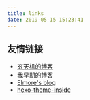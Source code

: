 ```yaml
---
title: links
date: 2019-05-15 15:23:41
---
```

## 友情链接


* [玄天机的博客](https://cknsa.cn/)
* [我早期的博客](https://yhaonan.gitee.io/blog/)
* [Elmore's blog](https://blog.oniuo.com/)
* [hexo-theme-inside](https://github.com/elmorec/hexo-theme-inside)